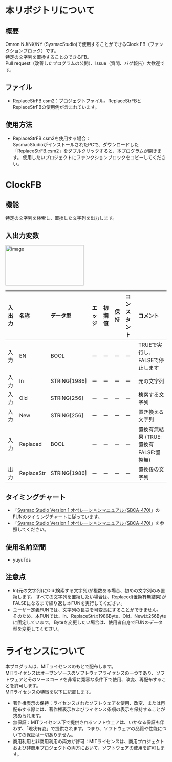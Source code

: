 # 本リポジトリについて
## 概要
Omron NJ/NX/NY (SysmacStudio)で使用することができるClock FB（ファンクションブロック）です。  
特定の文字列を置換することのできるFB。  
Pull request（改善したプログラムの公開）、Issue（質問、バグ報告）大歓迎です。
  
## ファイル  
- ReplaceStrFB.csm2：プロジェクトファイル。ReplaceStrFBとReplaceStrFBの使用例が含まれています。
  
## 使用方法
- ReplaceStrFB.csm2を使用する場合：  
  SysmacStudioがインストールされたPCで、ダウンロードした「ReplaceStrFB.csm2」をダブルクリックすると、本プログラムが開きます。
  使用したいプロジェクトにファンクションブロックをコピーしてください。


  
# ClockFB
## 機能
特定の文字列を検索し、置換した文字列を出力します。

## 入出力変数

<img width="245" height="126" alt="image" src="https://github.com/user-attachments/assets/f77a5cd0-a272-49b9-a4f5-56411f7b074c" />


|入出力|名称|データ型|エッジ|初期値|保持|コンスタント|コメント|
|:----|:----|:----|:----|:----|:----|:----|:----|
|入力|EN|BOOL|ー|ー|ー|ー|TRUEで実行し、FALSEで停止します|
|入力|In|STRING[1986]|ー|ー|ー|ー|元の文字列|
|入力|Old|STRING[256]|ー|ー|ー|ー|検索する文字列|
|入力|New|STRING[256]|ー|ー|ー|ー|置き換える文字列|
|入力|Replaced|BOOL|ー|ー|ー|ー|置換有無結果 (TRUE:置換有 FALSE:置換無)|
|出力|ReplaceStr|STRING[1986]|ー|ー|ー|ー|置換後の文字列|


## タイミングチャート
- 「[Sysmac Studio Version 1 オペレーションマニュアル (SBCA-470)](https://www.fa.omron.co.jp/products/family/3077/download/manual.html)」のFUNのタイミングチャートに従っています。
- 「[Sysmac Studio Version 1 オペレーションマニュアル (SBCA-470)](https://www.fa.omron.co.jp/products/family/3077/download/manual.html)」を参照してください。


## 使用名前空間
- yuyuTds

## 注意点
- In(元の文字列)にOld(検索する文字列)が複数ある場合、初めの文字列のみ置換します。
  すべての文字列を置換したい場合は、Replaced(置換有無結果)がFALSEになるまで繰り返し本FUNを実行してください。
- ユーザー定義FUNでは、文字列の長さを可変長にすることができません。
  そのため、本FUNでは、In、ReplaceStrは1986Byte、Old、Newは256Byteに固定しています。
  Byteを変更したい場合は、使用者自身でFUNのデータ型を変更してください。


# ライセンスについて
本プログラムは、MITライセンスのもとで配布します。  
MITライセンスはオープンソースのソフトウェアライセンスの一つであり、ソフトウェアとそのソースコードを非常に寛容な条件下で使用、改変、再配布することを許可します。  
MITライセンスの特徴を以下に記載します。
- 著作権表示の保持：ライセンスされたソフトウェアを使用、改変、または再配布する際には、著作権表示およびライセンス条項の表示を保持することが求められます。
- 無保証：MITライセンス下で提供されるソフトウェアは、いかなる保証も伴わず、「現状有姿」で提供されます。つまり、ソフトウェアの品質や性能についての保証は一切ありません。
- 商用利用と非商用利用の両方が許可：MITライセンスは、商用プロジェクトおよび非商用プロジェクトの両方において、ソフトウェアの使用を許可します。
